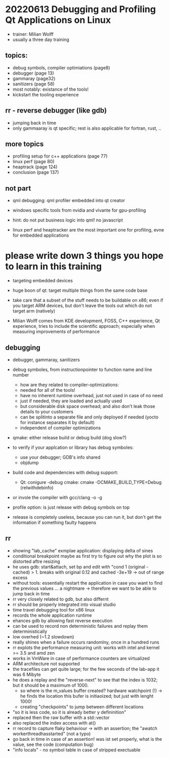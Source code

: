 # 20220613 Debugging and Profiling Qt Applications on Linux

* trainer: Milian Wolff
* usually a three day training

## topics:
* debug symbols, compiler optimiations (page8)
* debugger (page 13)
* gammaray (page32)
* sanitizers (page 58)
* most notably: existance of the tools!
* kickstart the tooling experience

## rr - reverse debugger (like gdb)
* jumping back in time
* only gammaaray is qt specific; rest is also applicable for fortran, rust, ..

## more topics
* profiling setup for c++ applications (page 77)
* linux perf (page 80)
* heaptrack (page 124)
* conclusion (page 137)

## not part
* qml debugging: qml profiler embedded into qt creator
* windows specific tools from nvidia and vivante for gpu-profiling

* hint: do not put business logic into qml! no javascript
* linux perf and heaptracker are the most important one for profiling, evne for embedded applications

# please write down 3 things you hope to learn in this training
* targeting embedded devices
* huge boon of qt: target multiple things from the same code base
* take care that a subset of the stuff needs to be buildable on x86; even if you target ARM devices, but don't leave the tools out which do not target arm (natively)

* Milian Wolff comes from KDE development, FOSS, C++ experience, Qt experience, tries to include the scientific approach; especially when measuring improvements of performance

## debugging
* debugger, gammaray, sanitizers
* debug symboles, from instructionpointer to function name and line number
  * how are they related to compiler-optimizations:
  * needed for all of the tools!
  * have no inherent runtime overhead, just not used in case of no need
  * just if needed, they are loaded and actually used
  * but considerable disk space overhead; and also don't leak those details to your customers
  * can be splitinto a separate file and only deployed if needed (yocto for instance separates it by default)
  * independent of compiler optimizations
* qmake: either release build or debug build (dog slow?)

* to verify if your applcation or library has debug symboles:
  * use your debugger; GDB's info shared
  * objdump
* build code and  dependencies with debug support:
  * Qt: conigure -debug
  cmake: cmake -DCMAKE_BUILD_TYPE=Debug (relwithdebinfo)
* or invole the compiler with gcc/clang -o -g

* profile option: is just release with debug symbols on top
* release is completely useless, because you can run it, but don't get the information if something faulty happens

## rr
* showing "lab_cache" exmplae application: displaying delta of sines
* conditional breakpoint maybe as first try to figure out why the plot is so distorted aftre resizing
* he uses gdb: start&attach, set bp and edit with "cond 1 (original -cached) > 1. breaks with original 0.12 and cached -3e+19 -> out of range excess
* without tools: essentially restart the application in case you want to find the previous values ... a nightmare -> therefore we want to be able to jump back in time
*  rr very closely related to gdb, but also differnt
* rr should be properly integrated into visual studio
* time travel debugging tool for x86 linux
* records the whole application runtime
* ehances gdb by allowing fast reverse execution
* can be used to record non deterministic failures and replay them deterministically
* low overhed (~1.2 slowdown)
* really shines when a failure occurs randomlny, once in a hundred runs
* rr explots the performance measuring unit: works with intel and kernel >= 3.5 and amd zen
* works in VmWare in case of performance counters are virtualized
* ARM architecture not supported
* the tracefiles can get quite large; for the few seconds of the lab-app it was 6 Mibyte
* he does a replay and the "reverse-next" to see that the index is 1032; but it should be a maximum of 1000.
  * so where is the m_values buffer created? hardware watchpoint (!) -> he finds the location this bufer is initiaoized; but just with lenght 1000!
  * creating "checkpoints" to jump between different locations
* "so it is less code, so it is already better y defininition"
* replaced then the raw buffer with a std::vector
* also replaced the index access with at()
* rr record to capture flaky behaviour -> with an assertion; the "awatch workerthreadhasstarted" (not a typo)
* go back in time in case of an assertion! was ist set properly, what is the value, see the code (computation bug)
* "info locals" - no symbol table in case of stripped exectuable

